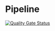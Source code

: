 # Pipeline 
[![Quality Gate Status](http://192.168.1.7:9000/api/project_badges/measure?project=backend&metric=alert_status)](http://192.168.1.7:9000/dashboard?id=backend)
